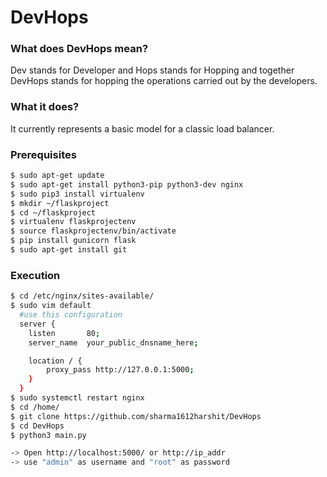 # DevHops
### What does DevHops mean?

Dev stands for Developer and Hops stands for Hopping and together DevHops stands for hopping the operations carried out by the developers.


### What it does?

It currently represents a basic model for a classic load balancer.

### Prerequisites

```bash
$ sudo apt-get update
$ sudo apt-get install python3-pip python3-dev nginx
$ sudo pip3 install virtualenv
$ mkdir ~/flaskproject
$ cd ~/flaskproject
$ virtualenv flaskprojectenv
$ source flaskprojectenv/bin/activate
$ pip install gunicorn flask
$ sudo apt-get install git
```

### Execution

```bash
$ cd /etc/nginx/sites-available/
$ sudo vim default
  #use this configuration
  server {
    listen       80;
    server_name  your_public_dnsname_here;

    location / {
        proxy_pass http://127.0.0.1:5000;
    }
  }
$ sudo systemctl restart nginx
$ cd /home/
$ git clone https://github.com/sharma1612harshit/DevHops
$ cd DevHops
$ python3 main.py

-> Open http://localhost:5000/ or http://ip_addr
-> use "admin" as username and "root" as password
```
